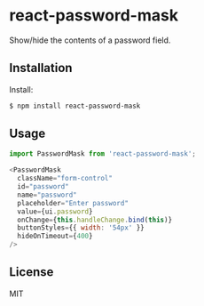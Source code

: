 # react-password-mask

Show/hide the contents of a password field.

## Installation

Install:

```sh
$ npm install react-password-mask
```

## Usage

```js
import PasswordMask from 'react-password-mask';
```

```js
<PasswordMask
  className="form-control"
  id="password"
  name="password"
  placeholder="Enter password"
  value={ui.password}
  onChange={this.handleChange.bind(this)}
  buttonStyles={{ width: '54px' }}
  hideOnTimeout={400}
/>
```

## License

MIT

